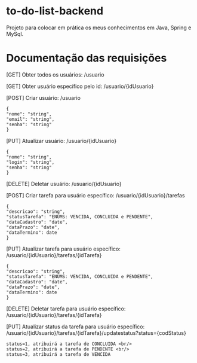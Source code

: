 # to-do-list-backend
Projeto para colocar em prática os meus conhecimentos em Java, Spring e MySql.

# Documentação das requisições

[GET] Obter todos os usuários: /usuario

[GET] Obter usuário específico pelo id: /usuario/{idUsuario}

[POST] Criar usuário: /usuario

    {
    "nome": "string",
    "email": "string",
    "senha": "string"
    }

[PUT] Atualizar usuário: /usuario/{idUsuario}

    {
    "nome": "string",
    "login": "string",
    "senha": "string"
    }

[DELETE] Deletar usuário: /usuario/{idUsuario}

[POST] Criar tarefa para usuário específico: /usuario/{idUsuario}/tarefas

    {
    "descricao": "string",
    "statusTarefa": "ENUMS: VENCIDA, CONCLUIDA e PENDENTE",
    "dataCadastro": "date",
    "dataPrazo": "date",
    "dataTermino": date
    }

[PUT] Atualizar tarefa para usuário específico: /usuario/{idUsuario}/tarefas/{idTarefa}

    {
    "descricao": "string",
    "statusTarefa": "ENUMS: VENCIDA, CONCLUIDA e PENDENTE",
    "dataCadastro": "date",
    "dataPrazo": "date",
    "dataTermino": date
    }

[DELETE] Deletar tarefa para usuário específico: /usuario/{idUsuario}/tarefas/{idTarefa}

[PUT] Atualizar status da tarefa para usuário específico: /usuario/{idUsuario}/tarefas/{idTarefa}/updatestatus?status={codStatus} <br/>

    status=1, atribuirá a tarefa de CONCLUIDA <br/>
    status=2, atribuirá a tarefa de PENDENTE <br/>
    status=3, atribuirá a tarefa de VENCIDA

